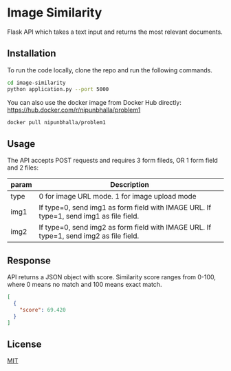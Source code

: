 # Image Similarity

Flask API which takes a text input and returns the most relevant documents.

## Installation
To run the code locally, clone the repo and run the following commands.

```bash
cd image-similarity
python application.py --port 5000
```

You can also use the docker image from Docker Hub directly: https://hub.docker.com/r/nipunbhalla/problem1

```bash
docker pull nipunbhalla/problem1
```


## Usage
The API accepts POST requests and requires 3 form fileds, OR 1 form field and 2 files:

| param |  Description |
| ------ | ------ |
| type | 0 for image URL mode. 1 for image upload mode |
| img1 | If type=0, send img1 as form field with IMAGE URL. If type=1, send img1 as file field. |
| img2 | If type=0, send img2 as form field with IMAGE URL. If type=1, send img2 as file field. |


## Response
API returns a JSON object with score. Similarity score ranges from 0-100, where 0 means no match and 100 means exact match.

```json
[
  {
    "score": 69.420
  }
]
```


## License
[MIT](https://choosealicense.com/licenses/mit/)